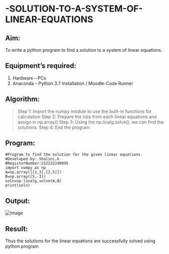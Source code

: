 # -SOLUTION-TO-A-SYSTEM-OF-LINEAR-EQUATIONS
## Aim: 
To write a python program to find a solution to a system of linear equations.
## Equipment’s required:
1. 	Hardware – PCs
2. 	Anaconda – Python 3.7 Installation / Moodle-Code Runner
## Algorithm:
> Step 1: Import the numpy module to use the built-in functions for calculation
> Step 2: Prepare the lists from each linear equations and assign in np.array()
> Step 3: Using the np.linalg.solve(), we can find the solutions.
> Step 4: End the program
## Program:
```
#Program to find the solution for the given linear equations.
#Developed by: Shalini.k
#RegisterNumber:212222240095
import numpy as np
A=np.array([[1,3],[2,5]])
B=np.array([5,-3])
soln=np.linalg.solve(A,B)
print(soln)
```
## Output:
![image](https://github.com/shalinikannan23/-SOLUTION-TO-A-SYSTEM-OF-LINEAR-EQUATIONS/assets/118656529/e898297f-4b07-406e-a340-8ab9ccbeed22)
## Result: 
Thus the solutions for the linear equations are successfully solved using python program

